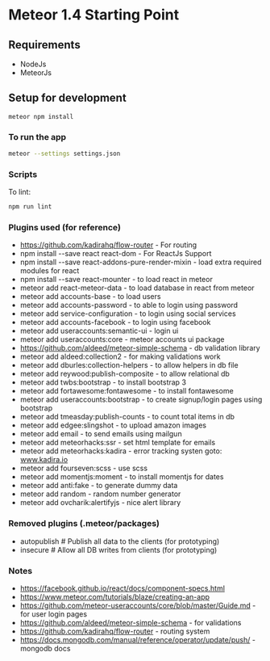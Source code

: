# Meteor 1.4 Starting Point

## Requirements
- NodeJs
- MeteorJs

## Setup for development

```shell
meteor npm install
```

### To run the app

```bash
meteor --settings settings.json
```

### Scripts

To lint:

```bash
npm run lint
```

### Plugins used (for reference)

- https://github.com/kadirahq/flow-router - For routing
- npm install --save react react-dom - For ReactJs Support
- npm install --save react-addons-pure-render-mixin - load extra required modules for react
- npm install --save react-mounter - to load react in meteor
- meteor add react-meteor-data - to load database in react from meteor
- meteor add accounts-base - to load users
- meteor add accounts-password - to able to login using password
- meteor add service-configuration - to login using social services
- meteor add accounts-facebook - to login using facebook
- meteor add useraccounts:semantic-ui - login ui
- meteor add useraccounts:core - meteor accounts ui package
- https://github.com/aldeed/meteor-simple-schema - db validation library
- meteor add aldeed:collection2 -  for making validations work
- meteor add dburles:collection-helpers - to allow helpers in db file
- meteor add reywood:publish-composite - to allow relational db
- meteor add twbs:bootstrap - to install bootstrap 3
- meteor add fortawesome:fontawesome - to install fontawesome
- meteor add useraccounts:bootstrap - to create signup/login pages using bootstrap
- meteor add tmeasday:publish-counts - to count total items in db
- meteor add edgee:slingshot - to upload amazon images
- meteor add email - to send emails using mailgun
- meteor add meteorhacks:ssr - set html template for emails
- meteor add meteorhacks:kadira - error tracking systen goto: www.kadira.io
- meteor add fourseven:scss - use scss
- meteor add momentjs:moment - to install momentjs for dates
- meteor add anti:fake - to generate dummy data
- meteor add random - random number generator
- meteor add ovcharik:alertifyjs - nice alert library

### Removed plugins (.meteor/packages)

- autopublish             # Publish all data to the clients (for prototyping)
- insecure                # Allow all DB writes from clients (for prototyping)

### Notes

- https://facebook.github.io/react/docs/component-specs.html
- https://www.meteor.com/tutorials/blaze/creating-an-app
- https://github.com/meteor-useraccounts/core/blob/master/Guide.md - for user login pages
- https://github.com/aldeed/meteor-simple-schema - for validations
- https://github.com/kadirahq/flow-router - routing system
- https://docs.mongodb.com/manual/reference/operator/update/push/ - mongodb docs